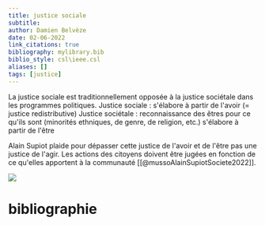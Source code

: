 ```yaml
---
title: justice sociale
subtitle:
author: Damien Belvèze
date: 02-06-2022
link_citations: true
bibliography: mylibrary.bib
biblio_style: csl\ieee.csl
aliases: []
tags: [justice]
---
```


La justice sociale est traditionnellement opposée à la justice sociétale dans les programmes politiques. 
Justice sociale : s'élabore à partir de l'avoir (= justice redistributive)
Justice sociétale : reconnaissance des êtres pour ce qu'ils sont (minorités ethniques, de genre, de religion, etc.) s'élabore à partir de l'être

Alain Supiot plaide pour dépasser cette justice de l'avoir et de l'être pas une justice de l'agir. Les actions des citoyens doivent être jugées en fonction de ce qu'elles apportent à la communauté [[@mussoAlainSupiotSociete2022]].

![](justice_sociale.jpg)






# bibliographie

